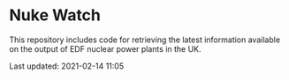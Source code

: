 # Nuke Watch

This repository includes code for retrieving the latest information available on the output of EDF nuclear power plants in the UK.

Last updated: 2021-02-14 11:05